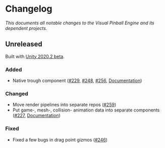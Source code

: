 # Changelog

*This documents all notable changes to the Visual Pinball Engine and its dependent projects.*

## Unreleased

Built with [Unity 2020.2 beta](https://github.com/freezy/VisualPinball.Engine/pull/255).

### Added
- Native trough component ([#229](https://github.com/freezy/VisualPinball.Engine/pull/229), [#248](https://github.com/freezy/VisualPinball.Engine/pull/248), [#256](https://github.com/freezy/VisualPinball.Engine/pull/256), [Documentation](https://docs.visualpinball.org/creators-guide/manual/mechanisms/troughs.html))

### Changed
- Move render pipelines into separate repos ([#259](https://github.com/freezy/VisualPinball.Engine/pull/259))
- Put game-, mesh-, collision- animation data into separate components ([#227](https://github.com/freezy/VisualPinball.Engine/pull/227), [Documentation](https://docs.visualpinball.org/creators-guide/editor/unity-components.html)) 

### Fixed
- Fixed a few bugs in drag point gizmos ([#246](https://github.com/freezy/VisualPinball.Engine/pull/246))
